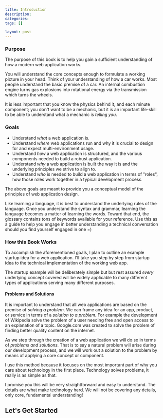 ```yaml
---
title: Introduction
description:
categories:
tags: []

layout: post
---
```


### Purpose

The purpose of this book is to help you gain a sufficient understanding
of how a modern web application works. 

You will understand the core concepts enough to formulate a working picture in your head.
Think of your understanding of how a car works. Most people understand the basic premise of a car.
An internal combustion engine turns gas explosions into rotational energy via the transmission which turns the wheels.

It is less important that you know the physics behind it, and each minute component; you don't want to be a mechanic, but it is an important life-skill
to be able to understand what a mechanic is _telling you_.

### Goals

- Understand _what_ a web application is.
- Understand _where_ web applications run and why it is crucial to design for and expect multi-environment usage.
- Understand _how_ a web application is structured, and the various components needed to build a robust application.
- Understand _why_ a web application is built the way it is and the underlying principles we strive to align to.
- Understand _who_ is needed to build a web application in terms of "roles", how those roles work together in a typical development process.

The above goals are meant to provide you a conceptual model of the principles of web application design.

Like learning a language, it is best to understand the underlying rules of the language.
Once you understand the syntax and grammar, learning the language becomes a matter of learning the words.
Toward that end, the glossary contains tons of keywords available for your reference. Use this as a guide to
help you engage in better understanding a technical conversation should you find yourself engaged in one =)


### How this Book Works

To accomplish the aforementioned goals, I plan to outline an example startup idea for a web application.
I'll take you step by step from startup idea to the technical implementation of the working web app.

The startup example will be deliberately simple but but rest assured _every_ underlying concept covered will be
widely applicable to many different types of applications serving many different purposes.

#### Problems and Solutions

It is important to understand that all web applications are based on the premise of _solving a problem_.
We can frame any idea for an app, product, or service in terms of a _solution to a problem_.
For example the development of Wikipedia solve the problem of a user needing free and open access to an explanation of a topic.
Google.com was created to solve the problem of finding better quality content on the internet.

As we step through the creation of a web application we will do so in terms of _problems and solutions_.
That is to say a natural problem will arise during our development process, and we will work out a solution 
to the problem by means of applying a core concept or component.

I use this method because it focuses on the most important part of why you care about technology in the first place.
Technology solves problems, it really is as simple as that.

I promise you this will be very straightforward and easy to understand.
The details are what make technology hard. We will not be covering any details, only core, fundamental understanding!

## Let's Get Started